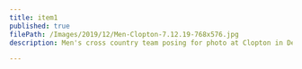 ```yaml
---
title: item1
published: true
filePath: /Images/2019/12/Men-Clopton-7.12.19-768x576.jpg
description: Men's cross country team posing for photo at Clopton in December 2019

---
```


